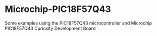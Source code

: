 # Microchip-PIC18F57Q43
Some examples using the PIC18F57Q43 microcontroller and Microchip PIC18F57Q43 Curiosity Development Board
